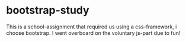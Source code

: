 # bootstrap-study

This is a school-assignment that required us using a css-framework, i choose bootstrap. I went overboard on the voluntary js-part due to fun!
